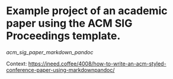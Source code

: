 
# Example project of an academic paper using the ACM SIG Proceedings template.
*acm_sig_paper_markdown_pandoc*

Context: https://ineed.coffee/4008/how-to-write-an-acm-styled-conference-paper-using-markdownpandoc/
